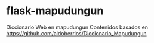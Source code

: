 # flask-mapudungun
Diccionario Web en mapudungun
Contenidos basados en https://github.com/aldoberrios/Diccionario_Mapudungun

